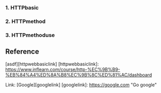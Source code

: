 ### 1. HTTPbasic
### 2. HTTPmethod
### 3. HTTPmethoduse


## Reference
[asdf][httpwebbasiclink]
[httpwebbasiclink]: https://www.inflearn.com/course/http-%EC%9B%B9-%EB%84%A4%ED%8A%B8%EC%9B%8C%ED%81%AC/dashboard

Link: [Google][googlelink]
[googlelink]: https://google.com "Go google"
